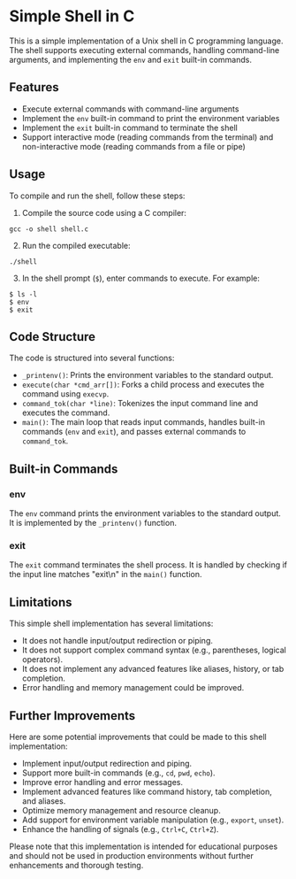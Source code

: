 # Simple Shell in C

This is a simple implementation of a Unix shell in C programming language. The shell supports executing external commands, handling command-line arguments, and implementing the `env` and `exit` built-in commands.

## Features

- Execute external commands with command-line arguments
- Implement the `env` built-in command to print the environment variables
- Implement the `exit` built-in command to terminate the shell
- Support interactive mode (reading commands from the terminal) and non-interactive mode (reading commands from a file or pipe)

## Usage

To compile and run the shell, follow these steps:

1. Compile the source code using a C compiler:
```
gcc -o shell shell.c
```

2. Run the compiled executable:
```
./shell
```

3. In the shell prompt (`$`), enter commands to execute. For example:
```
$ ls -l
$ env
$ exit
```
## Code Structure

The code is structured into several functions:

- `_printenv()`: Prints the environment variables to the standard output.
- `execute(char *cmd_arr[])`: Forks a child process and executes the command using `execvp`.
- `command_tok(char *line)`: Tokenizes the input command line and executes the command.
- `main()`: The main loop that reads input commands, handles built-in commands (`env` and `exit`), and passes external commands to `command_tok`.

## Built-in Commands

### env

The `env` command prints the environment variables to the standard output. It is implemented by the `_printenv()` function.

### exit

The `exit` command terminates the shell process. It is handled by checking if the input line matches "exit\n" in the `main()` function.

## Limitations

This simple shell implementation has several limitations:

- It does not handle input/output redirection or piping.
- It does not support complex command syntax (e.g., parentheses, logical operators).
- It does not implement any advanced features like aliases, history, or tab completion.
- Error handling and memory management could be improved.

## Further Improvements

Here are some potential improvements that could be made to this shell implementation:

- Implement input/output redirection and piping.
- Support more built-in commands (e.g., `cd`, `pwd`, `echo`).
- Improve error handling and error messages.
- Implement advanced features like command history, tab completion, and aliases.
- Optimize memory management and resource cleanup.
- Add support for environment variable manipulation (e.g., `export`, `unset`).
- Enhance the handling of signals (e.g., `Ctrl+C`, `Ctrl+Z`).

Please note that this implementation is intended for educational purposes and should not be used in production environments without further enhancements and thorough testing.
